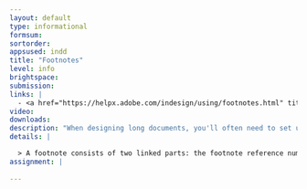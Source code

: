 ```yaml
---
layout: default
type: informational
formsum:
sortorder:
appsused: indd
title: "Footnotes"
level: info
brightspace:
submission:
links: |
  - <a href="https://helpx.adobe.com/indesign/using/footnotes.html" title="Adobe Support: InDesign Footnotes" target="_blank">Adobe Support: Footnotes</a>
video: 
downloads: 
description: "When designing long documents, you'll often need to set up footnotes. They have a superscript number in the text which refers to a number at the bottom of the page. InDesign takes care of most of the setup for you."
details: |

  > A footnote consists of two linked parts: the footnote reference number that appears in text, and the footnote text that appears at the bottom of the column. You can create footnotes or import them from Word or RTF documents. Footnotes are automatically numbered as they are added to a document. Numbering restarts in each story. You can control the numbering style, appearance, and layout of footnotes." <cite>Source: <a href="https://helpx.adobe.com/indesign/using/footnotes.html" title="Adobe Support: InDesign Footnotes" target="_blank">Adobe Support</a></cite>
assignment: |
  
---
```

